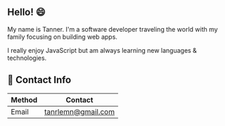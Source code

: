 ## Hello! 😄

My name is Tanner. I'm a software developer traveling the world with my family focusing on building web apps.

I really enjoy JavaScript but am always learning new languages & technologies.

## 💬 Contact Info

|Method|Contact|
|---|---|
|Email|tanrlemn@gmail.com|
